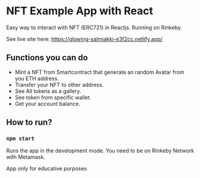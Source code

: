 # NFT Example App with React

Easy way to interact with NFT (ERC721) in Reactjs. Running on Rinkeby.

See live site here: https://glowing-salmiakki-e3f2cc.netlify.app/

## Functions you can do

* Mint a NFT from Smartcontract that generate an random Avatar from you ETH address.
* Transfer your NFT to other address.
* See All tokens as a gallery.
* See token from specific wallet.
* Get your account balance.

## How to run?

### `npm start`

Runs the app in the development mode. You need to be on Rinkeby Network with Metamask.


App only for educative purposes
